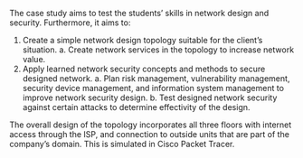 The case study aims to test the students’ skills in network design and security. Furthermore, it  aims to: 

1. Create a simple network design topology suitable for the client’s situation. 
  a. Create network services in the topology to increase network value. 
2. Apply learned network security concepts and methods to secure designed network. 
  a. Plan risk management, vulnerability management, security device management,  and information system management to improve network security design. 
  b. Test designed network security against certain attacks to determine effectivity of the  design. 

The overall design of the topology incorporates all three floors with internet access through the  ISP, and connection to outside units that are part of the company’s domain. This is simulated in  Cisco Packet Tracer.
